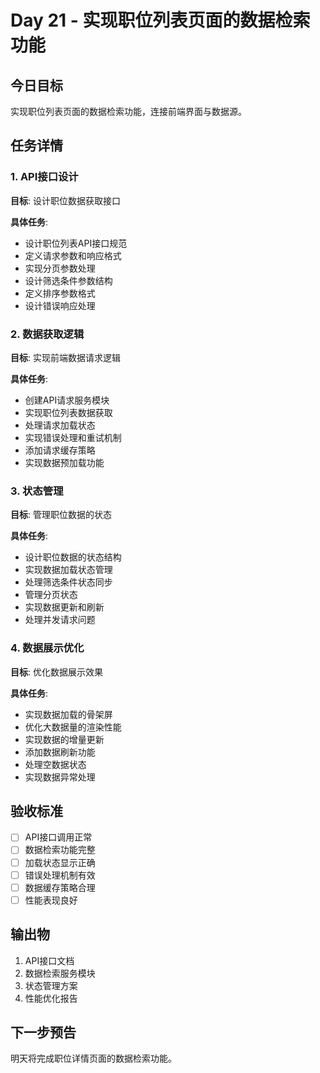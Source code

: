 # Day 21 - 实现职位列表页面的数据检索功能

## 今日目标
实现职位列表页面的数据检索功能，连接前端界面与数据源。

## 任务详情

### 1. API接口设计
**目标**: 设计职位数据获取接口

**具体任务**:
- 设计职位列表API接口规范
- 定义请求参数和响应格式
- 实现分页参数处理
- 设计筛选条件参数结构
- 定义排序参数格式
- 设计错误响应处理

### 2. 数据获取逻辑
**目标**: 实现前端数据请求逻辑

**具体任务**:
- 创建API请求服务模块
- 实现职位列表数据获取
- 处理请求加载状态
- 实现错误处理和重试机制
- 添加请求缓存策略
- 实现数据预加载功能

### 3. 状态管理
**目标**: 管理职位数据的状态

**具体任务**:
- 设计职位数据的状态结构
- 实现数据加载状态管理
- 处理筛选条件状态同步
- 管理分页状态
- 实现数据更新和刷新
- 处理并发请求问题

### 4. 数据展示优化
**目标**: 优化数据展示效果

**具体任务**:
- 实现数据加载的骨架屏
- 优化大数据量的渲染性能
- 实现数据的增量更新
- 添加数据刷新功能
- 处理空数据状态
- 实现数据异常处理

## 验收标准
- [ ] API接口调用正常
- [ ] 数据检索功能完整
- [ ] 加载状态显示正确
- [ ] 错误处理机制有效
- [ ] 数据缓存策略合理
- [ ] 性能表现良好

## 输出物
1. API接口文档
2. 数据检索服务模块
3. 状态管理方案
4. 性能优化报告

## 下一步预告
明天将完成职位详情页面的数据检索功能。
